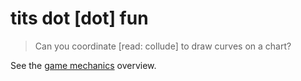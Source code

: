 # tits dot [dot] fun
> Can you coordinate [read: collude] to draw curves on a chart?

See the [game mechanics](https://github.com/thisispalash/tits-dot-fun/discussions/2) overview.

<!-- 
## Vibe Code Max (easter egg)

Hey, so I am creating a game theoretic experiment on chain with the following mechanisms, I need to implement on Supra using Move and need help,

- There is a bonded curve, equation ~ y = 4*(H/L)*x(1-x/L), 0<=x<=L
- L \n { 96, 144, 288 }, ie, 15m candles, 10m, or 5m over 24h
- H_{i+1} = H_i + sqrt(L), H_0 = 1
- Trading is open and follows standard AMM, ie, x*y = (x+x') * y', out_tokens = y-y'
- x : Native SupraCoin, y : Pool Token, y_0 = 1000000_000000
- fees (per trade) = 2*gas_cost of txn
- deviation threshold = 6.9%
- deviation is calculated off-chain via the automation service, where (\sum (y-y') / y) / x <= threshold % 
- winner: has least deviation, in case of tie, most recent is winner
- each pool runs for 24h, or is locked (if crosses threshold).. In case of threshold crossing, all money in pool is sent to zero address (ie, burned)
- subsequent pools start 24h after current pool starting, plus any delays
- winner gets to decide next candle duration (hence L), and the delay in starting new pool
- if there is no winner, next candle duration is chosen at random and new pool is started by treasury with delay=0 
- finally, every trade comes in with four params ~ quantity, side, candle_size, delay (delay should be under 36h of current start_time, ie, max delay of 12h); if current trade is winner, store these values else discard

I am thinking I need the following modules (correct me if wrong),

- token_factory.move :: Creates a new token everyday
- pool_pair.move :: Actual token pair pool
- curve_launcher.move :: launches new pool
- tits_treasury.move :: the treasury contract that receives fees and starts new pools if needed
- math.move :: helps in performing sqrt and divisions

And the following automations,

- liquidator.move :: this one checks the threshold condition every block, and calls lock_pool() if invalidated
- launcher.move :: this one launches new pools when time is right -->